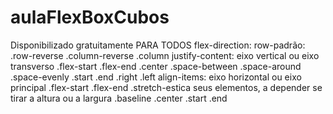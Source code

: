 # aulaFlexBoxCubos
Disponibilizado gratuitamente PARA TODOS 
flex-direction: row-padrão:
.row-reverse
.column-reverse
.column 
justify-content: eixo vertical ou eixo transverso
.flex-start
.flex-end
.center
.space-between
.space-around
.space-evenly
.start
.end
.right
.left
align-items: eixo horizontal ou eixo principal
.flex-start
.flex-end
.stretch-estica seus elementos, a depender se tirar a altura ou a largura
.baseline
.center
.start
.end
